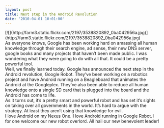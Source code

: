 ```yaml
---
layout: post
title: Next step in the Android Revolution
date: '2010-04-01 10:01:00'
---
```



<div>[![](http://farm3.static.flickr.com/2197/3538820892_0ba042956a.jpg)](http://farm3.static.flickr.com/2197/3538820892_0ba042956a.jpg)</div><div></div><div>As everyone knows, Google has been working hard on amassing all human knowledge through their search engine, ad sense, their new DNS server, google books and many projects that haven’t been made public. I was wondering what they were going to do with all that. It could be a pretty powerful tool.</div><div></div><div>Well, we finally learned today. Google has announced the next step in the Android revolution, Google Robot. They’ve been working on a robotics project and have Android running on a Beagleboard that animates the Android at the Googleplex. They’ve also been able to reduce all human knowledge onto a single SD card that is plugged into the board and the Android has come to life.</div><div></div><div>As it turns out, it’s a pretty smart and powerful robot and has set it’s sights on taking over all governments in the world. It’s hard to argue with the strategy. At least they aren’t using that knowledge for evil.</div><div></div><div>I love Android on my Nexus One. I love Android running in Google Robot. I for one welcome our new robot overlord. All hail our new benevolent leader!</div>
